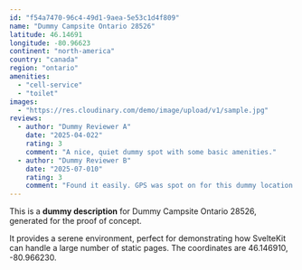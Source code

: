 ```yaml
---
id: "f54a7470-96c4-49d1-9aea-5e53c1d4f809"
name: "Dummy Campsite Ontario 28526"
latitude: 46.14691
longitude: -80.96623
continent: "north-america"
country: "canada"
region: "ontario"
amenities:
  - "cell-service"
  - "toilet"
images:
  - "https://res.cloudinary.com/demo/image/upload/v1/sample.jpg"
reviews:
  - author: "Dummy Reviewer A"
    date: "2025-04-022"
    rating: 3
    comment: "A nice, quiet dummy spot with some basic amenities."
  - author: "Dummy Reviewer B"
    date: "2025-07-010"
    rating: 3
    comment: "Found it easily. GPS was spot on for this dummy location."
---
```


This is a **dummy description** for Dummy Campsite Ontario 28526, generated for the proof of concept.

It provides a serene environment, perfect for demonstrating how SvelteKit can handle a large number of static pages. The coordinates are 46.146910, -80.966230.
